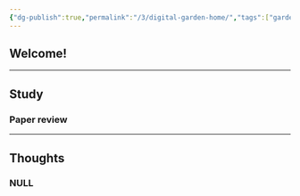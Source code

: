 ```yaml
---
{"dg-publish":true,"permalink":"/3/digital-garden-home/","tags":["gardenEntry"]}
---
```


## Welcome!


---------------
## Study
### Paper review



---------------
## Thoughts
### NULL